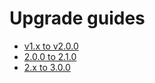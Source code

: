 # Upgrade guides

- [v1.x to v2.0.0](1.x.x-2.0.0.md)
- [2.0.0 to 2.1.0](2.0.0-2.1.0.md)
- [2.x to 3.0.0](2.x.x-3.0.0.md)
